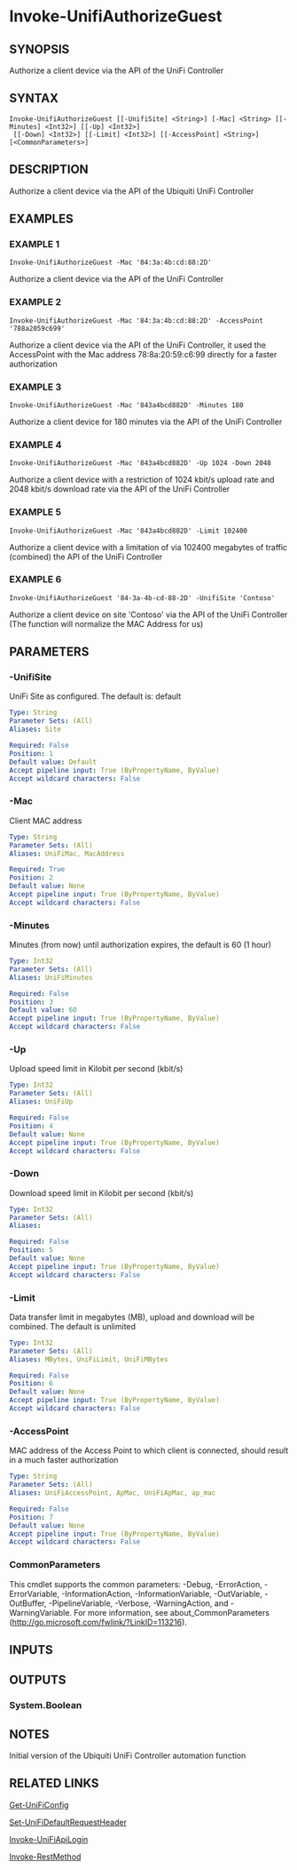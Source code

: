﻿---
external help file: UniFiTooling-help.xml
HelpVersion: 1.0.8
Locale: en-US
Module Guid: 7fff91a0-02eb-4df2-84d5-c7d3cd7f7a5d
Module Name: UniFiTooling
online version: https://github.com/jhochwald/UniFiTooling/raw/master/docs/Invoke-UnifiAuthorizeGuest.md
schema: 2.0.0
---

# Invoke-UnifiAuthorizeGuest

## SYNOPSIS
Authorize a client device via the API of the UniFi Controller

## SYNTAX

```
Invoke-UnifiAuthorizeGuest [[-UnifiSite] <String>] [-Mac] <String> [[-Minutes] <Int32>] [[-Up] <Int32>]
 [[-Down] <Int32>] [[-Limit] <Int32>] [[-AccessPoint] <String>] [<CommonParameters>]
```

## DESCRIPTION
Authorize a client device via the API of the Ubiquiti UniFi Controller

## EXAMPLES

### EXAMPLE 1
```
Invoke-UnifiAuthorizeGuest -Mac '84:3a:4b:cd:88:2D'
```

Authorize a client device via the API of the UniFi Controller

### EXAMPLE 2
```
Invoke-UnifiAuthorizeGuest -Mac '84:3a:4b:cd:88:2D' -AccessPoint '788a2059c699'
```

Authorize a client device via the API of the UniFi Controller, it used the AccessPoint with the Mac address 78:8a:20:59:c6:99 directly for a faster authorization

### EXAMPLE 3
```
Invoke-UnifiAuthorizeGuest -Mac '843a4bcd882D' -Minutes 180
```

Authorize a client device for 180 minutes via the API of the UniFi Controller

### EXAMPLE 4
```
Invoke-UnifiAuthorizeGuest -Mac '843a4bcd882D' -Up 1024 -Down 2048
```

Authorize a client device with a restriction of 1024 kbit/s upload rate and 2048 kbit/s download rate via the API of the UniFi Controller

### EXAMPLE 5
```
Invoke-UnifiAuthorizeGuest -Mac '843a4bcd882D' -Limit 102400
```

Authorize a client device with a limitation of  via 102400 megabytes of traffic (combined) the API of the UniFi Controller

### EXAMPLE 6
```
Invoke-UnifiAuthorizeGuest '84-3a-4b-cd-88-2D' -UnifiSite 'Contoso'
```

Authorize a client device on site 'Contoso' via the API of the UniFi Controller (The function will normalize the MAC Address for us)

## PARAMETERS

### -UnifiSite
UniFi Site as configured.
The default is: default

```yaml
Type: String
Parameter Sets: (All)
Aliases: Site

Required: False
Position: 1
Default value: Default
Accept pipeline input: True (ByPropertyName, ByValue)
Accept wildcard characters: False
```

### -Mac
Client MAC address

```yaml
Type: String
Parameter Sets: (All)
Aliases: UniFiMac, MacAddress

Required: True
Position: 2
Default value: None
Accept pipeline input: True (ByPropertyName, ByValue)
Accept wildcard characters: False
```

### -Minutes
Minutes (from now) until authorization expires, the default is 60 (1 hour)

```yaml
Type: Int32
Parameter Sets: (All)
Aliases: UniFiMinutes

Required: False
Position: 3
Default value: 60
Accept pipeline input: True (ByPropertyName, ByValue)
Accept wildcard characters: False
```

### -Up
Upload speed limit in Kilobit per second (kbit/s)

```yaml
Type: Int32
Parameter Sets: (All)
Aliases: UniFiUp

Required: False
Position: 4
Default value: None
Accept pipeline input: True (ByPropertyName, ByValue)
Accept wildcard characters: False
```

### -Down
Download speed limit in Kilobit per second (kbit/s)

```yaml
Type: Int32
Parameter Sets: (All)
Aliases:

Required: False
Position: 5
Default value: None
Accept pipeline input: True (ByPropertyName, ByValue)
Accept wildcard characters: False
```

### -Limit
Data transfer limit in megabytes (MB), upload and download will be combined.
The default is unlimited

```yaml
Type: Int32
Parameter Sets: (All)
Aliases: MBytes, UniFiLimit, UniFiMBytes

Required: False
Position: 6
Default value: None
Accept pipeline input: True (ByPropertyName, ByValue)
Accept wildcard characters: False
```

### -AccessPoint
MAC address of the Access Point to which client is connected, should result in a much faster authorization

```yaml
Type: String
Parameter Sets: (All)
Aliases: UniFiAccessPoint, ApMac, UniFiApMac, ap_mac

Required: False
Position: 7
Default value: None
Accept pipeline input: True (ByPropertyName, ByValue)
Accept wildcard characters: False
```

### CommonParameters
This cmdlet supports the common parameters: -Debug, -ErrorAction, -ErrorVariable, -InformationAction, -InformationVariable, -OutVariable, -OutBuffer, -PipelineVariable, -Verbose, -WarningAction, and -WarningVariable.
For more information, see about_CommonParameters (http://go.microsoft.com/fwlink/?LinkID=113216).

## INPUTS

## OUTPUTS

### System.Boolean
## NOTES
Initial version of the Ubiquiti UniFi Controller automation function

## RELATED LINKS

[Get-UniFiConfig]()

[Set-UniFiDefaultRequestHeader]()

[Invoke-UniFiApiLogin]()

[Invoke-RestMethod]()

